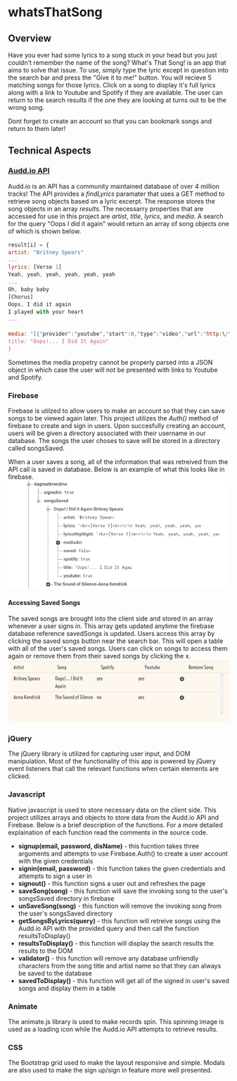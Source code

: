 # whatsThatSong
## Overview
Have you ever had some lyrics to a song stuck in your head but you just couldn't remember the name of the song? What's That Song! is an app that aims to solve that issue. To use, simply type the lyric except in question into the search bar and press the "Give it to me!" button. You will recieve 5 matching songs for those lyrics. Click on a song to display it's full lyrics along with a link to Youtube and Spotify if they are available. The user can return to the search results if the one they are looking at turns out to be the wrong song.  

Dont forget to create an account so that you can bookmark songs and return to them later! 
## Technical Aspects
### [Audd.io API](https://audd.io/)
Audd.io is an API has a community maintained database of over 4 million tracks! The API provides a *findLyrics* paramater that uses a GET method to retrieve song objects based on a lyric excerpt. The response stores the song objects in an array *results*. The necessarry properties that are accessed for use in this project are *artist*, *title*, *lyrics*, and *media*. A search for the query "Oops I did it again" would return an array of song objects one of which is shown below.
``` javascript
result[i] = {
artist: "Britney Spears"
...
lyrics: [Verse 1]
Yeah, yeah, yeah, yeah, yeah, yeah
...
Oh, baby baby
[Chorus]
Oops, I did it again
I played with your heart
...

media: "[{"provider":"youtube","start":0,"type":"video","url":"http:\/\/www.youtube.com\/watch?v=CduA0TULnow"},     {"provider":"apple_music","provider_id":"269969904","type":"audio","url":"https:\/\/itunes.apple.com\/lookup?entity=song&id=269969904"},  {"native_uri":"spotify:track:6naxalmIoLFWR0siv8dnQQ","provider":"spotify","type":"audio","url":"https:\/\/open.spotify.com\/track\/6naxalmIoLFWR0siv8dnQQ"}]"
title: "Oops!... I Did It Again"
}
```
Sometimes the media propetry cannot be properly parsed into a JSON object in which case the user will not be presented with links to Youtube and Spotify. 
### Firebase
Firebase is utilzed to allow users to make an account so that they can save songs to be viewed again later. This project utilizes the *Auth()* method of firebase to create and sign in users. Upon succesfully creating an account, users will be given a directory associated with their username in our database. The songs the user choses to save will be stored in a directory called songsSaved.

When a user saves a song, all of the information that was retreived from the API call is saved in database. Below is an example of what this looks like in firebase. 
![Firebase Structure](assets/images/whatsthatsongFBExample.png)
#### Accessing Saved Songs
The saved songs are brought into the client side and stored in an array whenever a user signs in. This array gets updated anytime the firebase database reference savedSongs is updated. Users access this array by clicking the saved songs button near the search bar. This will open a table with all of the user's saved songs. Users can click on songs to access them again or remove them from their saved songs by clicking the x. 
![Saved Songs Table](assets/images/whatsthatsongSavedTB.png)
### jQuery
The jQuery library is utilized for capturing user input, and DOM manipulation. Most of the functionality of this app is powered by jQuery event listeners that call the relevant functions when certain elements are clicked. 
### Javascript
Native javascript is used to store necessary data on the client side. This project utilizes arrays and objects to store data from the Audd.io API and Firebase. Below is a brief description of the functions. For a more detailed explaination of each function read the comments in the source code.
* **signup(email, password, disName)** - this fucntion takes three arguments and attempts to use Firebase.Auth() to create a user account with the given credentials
* **signin(email, password)** - this function takes the given credentials and attempts to sign a user in 
* **signout()** - this function signs a user out and refreshes the page
* **saveSong(song)** - this function will save the invoking song to the user's songsSaved directory in firebase
* **unSaveSong(song)** - this function will remove the invoking song from the user's songsSaved directory
* **getSongsByLyrics(query)** - this function will retreive songs using the Audd.io API with the provided query and then call the function resultsToDisplay()
* **resultsToDisplay()** - this function will display the search results the results to the DOM
* **validator()** - this function will remove any database unfriendly characters from the song title and artist name so that they can always be saved to the database
* **savedToDisplay()** - this function will get all of the signed in user's saved songs and display them in a table

### Animate
The animate.js library is used to make records spin. This spinning image is used as a loading icon while the Audd.io API attempts to retrieve results. 

### CSS
The Bootstrap grid used to make the layout responsive and simple. Modals are also used to make the sign up/sign in feature more well presented. 


